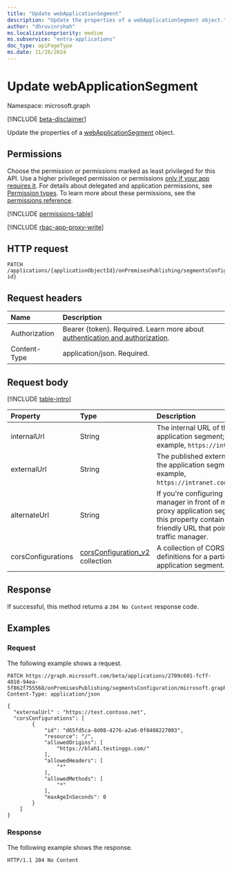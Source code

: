 ```yaml
---
title: "Update webApplicationSegment"
description: "Update the properties of a webApplicationSegment object."
author: "dhruvinrshah"
ms.localizationpriority: medium
ms.subservice: "entra-applications"
doc_type: apiPageType
ms.date: 11/28/2024
---
```


# Update webApplicationSegment

Namespace: microsoft.graph

[!INCLUDE [beta-disclaimer](../../includes/beta-disclaimer.md)]

Update the properties of a [webApplicationSegment](../resources/webapplicationsegment.md) object.

## Permissions

Choose the permission or permissions marked as least privileged for this API. Use a higher privileged permission or permissions [only if your app requires it](/graph/permissions-overview#best-practices-for-using-microsoft-graph-permissions). For details about delegated and application permissions, see [Permission types](/graph/permissions-overview#permission-types). To learn more about these permissions, see the [permissions reference](/graph/permissions-reference).

<!-- {
  "blockType": "permissions",
  "name": "webapplicationsegment-update-permissions"
}
-->
[!INCLUDE [permissions-table](../includes/permissions/webapplicationsegment-update-permissions.md)]

[!INCLUDE [rbac-app-proxy-write](../includes/rbac-for-apis/rbac-app-proxy-write.md)]

## HTTP request

<!-- {
  "blockType": "ignored"
}
-->
``` http
PATCH /applications/{applicationObjectId}/onPremisesPublishing/segmentsConfiguration/microsoft.graph.webSegmentConfiguration/applicationSegments/{applicationSegment-id}
```

## Request headers

|Name|Description|
|:---|:---|
|Authorization|Bearer {token}. Required. Learn more about [authentication and authorization](/graph/auth/auth-concepts).|
|Content-Type|application/json. Required.|

## Request body

[!INCLUDE [table-intro](../../includes/update-property-table-intro.md)]

|Property|Type|Description|
|:---|:---|:---|
|internalUrl|String |The internal URL of the application segment; for example, `https://intranet/`.|
|externalUrl|String |The published external URL for the application segment; for example, `https://intranet.contoso.com/`.|
|alternateUrl|String|If you're configuring a traffic manager in front of multiple app proxy application segments, this property contains the user-friendly URL that points to the traffic manager.|
|corsConfigurations|[corsConfiguration_v2](../resources/corsconfiguration_v2.md) collection|A collection of CORS Rule definitions for a particular application segment.|



## Response

If successful, this method returns a `204 No Content` response code.

## Examples

### Request

The following example shows a request.
<!-- {
  "blockType": "request",
  "name": "update_webapplicationsegment"
}
-->
``` http
PATCH https://graph.microsoft.com/beta/applications/2709c601-fcff-4010-94ea-5f862f755568/onPremisesPublishing/segmentsConfiguration/microsoft.graph.webSegmentConfiguration/applicationSegments/{segmentId}
Content-Type: application/json

{
  "externalUrl" : "https://test.contoso.net",
  "corsConfigurations": [
        {
            "id": "d65fd5ca-8d08-4276-a2a6-0f8488227003",
            "resource": "/",
            "allowedOrigins": [
                "https://blah1.testinggs.com/"
            ],
            "allowedHeaders": [
                "*"
            ],
            "allowedMethods": [
                "*"
            ],
            "maxAgeInSeconds": 0
        }
    ]
}
```


### Response

The following example shows the response.
<!-- {
  "blockType": "response",
  "truncated": true
}
-->
``` http
HTTP/1.1 204 No Content
```

